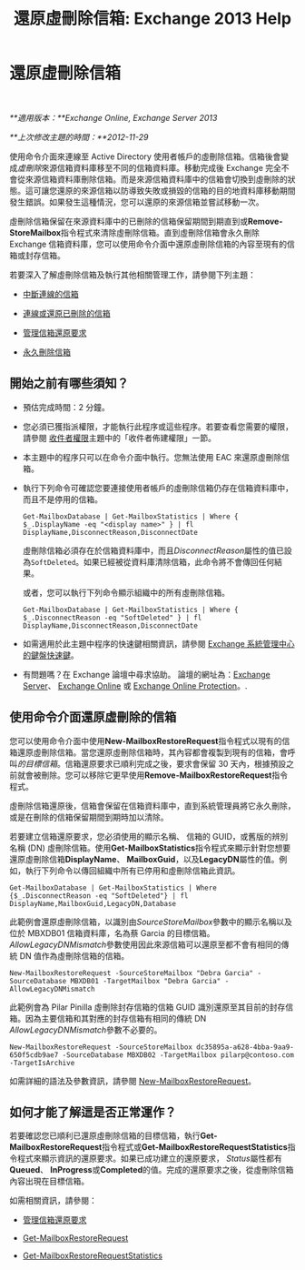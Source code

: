 ﻿---
title: '還原虛刪除信箱: Exchange 2013 Help'
TOCTitle: 還原虛刪除信箱
ms:assetid: 4f3f5ce4-9d12-4ed8-9f70-d8a6aa8a1b2e
ms:mtpsurl: https://technet.microsoft.com/zh-tw/library/JJ863435(v=EXCHG.150)
ms:contentKeyID: 50553981
ms.date: 05/21/2018
mtps_version: v=EXCHG.150
ms.translationtype: MT
---

# 還原虛刪除信箱

 

_**適用版本：**Exchange Online, Exchange Server 2013_

_**上次修改主題的時間：**2012-11-29_

使用命令介面來連線至 Active Directory 使用者帳戶的虛刪除信箱。信箱後會變成*虛刪除*來源信箱資料庫移至不同的信箱資料庫。移動完成後 Exchange 完全不會從來源信箱資料庫刪除信箱。而是來源信箱資料庫中的信箱會切換到虛刪除的狀態。這可讓您還原的來源信箱以防導致失敗或損毀的信箱的目的地資料庫移動期間發生錯誤。如果發生這種情況，您可以還原的來源信箱並嘗試移動一次。

虛刪除信箱保留在來源資料庫中的已刪除的信箱保留期間到期直到或**Remove-StoreMailbox**指令程式來清除虛刪除信箱。直到虛刪除信箱會永久刪除 Exchange 信箱資料庫，您可以使用命令介面中還原虛刪除信箱的內容至現有的信箱或封存信箱。

若要深入了解虛刪除信箱及執行其他相關管理工作，請參閱下列主題：

  - [中斷連線的信箱](disconnected-mailboxes-exchange-2013-help.md)

  - [連線或還原已刪除的信箱](connect-or-restore-a-deleted-mailbox-exchange-2013-help.md)

  - [管理信箱還原要求](manage-mailbox-restore-requests-exchange-2013-help.md)

  - [永久刪除信箱](permanently-delete-a-mailbox-exchange-2013-help.md)

## 開始之前有哪些須知？

  - 預估完成時間：2 分鐘。

  - 您必須已獲指派權限，才能執行此程序或這些程序。若要查看您需要的權限，請參閱 [收件者權限](recipients-permissions-exchange-2013-help.md)主題中的「收件者佈建權限」一節。

  - 本主題中的程序只可以在命令介面中執行。您無法使用 EAC 來還原虛刪除信箱。

  - 執行下列命令可確認您要連接使用者帳戶的虛刪除信箱仍存在信箱資料庫中，而且不是停用的信箱。
    
        Get-MailboxDatabase | Get-MailboxStatistics | Where { $_.DisplayName -eq "<display name>" } | fl DisplayName,DisconnectReason,DisconnectDate
    
    虛刪除信箱必須存在於信箱資料庫中，而且*DisconnectReason*屬性的值已設為`SoftDeleted`。如果已經被從資料庫清除信箱，此命令將不會傳回任何結果。
    
    或者，您可以執行下列命令顯示組織中的所有虛刪除信箱。
    
        Get-MailboxDatabase | Get-MailboxStatistics | Where { $_.DisconnectReason -eq "SoftDeleted" } | fl DisplayName,DisconnectReason,DisconnectDate

  - 如需適用於此主題中程序的快速鍵相關資訊，請參閱 [Exchange 系統管理中心的鍵盤快速鍵](keyboard-shortcuts-in-the-exchange-admin-center-exchange-online-protection-help.md)。

  - 有問題嗎？在 Exchange 論壇中尋求協助。 論壇的網址為：[Exchange Server](https://go.microsoft.com/fwlink/p/?linkid=60612)、 [Exchange Online](https://go.microsoft.com/fwlink/p/?linkid=267542) 或 [Exchange Online Protection](https://go.microsoft.com/fwlink/p/?linkid=285351)。.

## 使用命令介面還原虛刪除的信箱

您可以使用命令介面中使用**New-MailboxRestoreRequest**指令程式以現有的信箱還原虛刪除信箱。當您還原虛刪除信箱時，其內容都會複製到現有的信箱，會呼叫*的目標信箱*。信箱還原要求已順利完成之後，要求會保留 30 天內，根據預設之前就會被刪除。您可以移除它更早使用**Remove-MailboxRestoreRequest**指令程式。

虛刪除信箱還原後，信箱會保留在信箱資料庫中，直到系統管理員將它永久刪除，或是在刪除的信箱保留期間到期時加以清除。

若要建立信箱還原要求，您必須使用的顯示名稱、 信箱的 GUID，或舊版的辨別名稱 (DN) 虛刪除信箱。使用**Get-MailboxStatistics**指令程式來顯示針對您想要還原虛刪除信箱**DisplayName**、 **MailboxGuid**，以及**LegacyDN**屬性的值。例如，執行下列命令以傳回組織中所有已停用和虛刪除信箱此資訊。

    Get-MailboxDatabase | Get-MailboxStatistics | Where {$_.DisconnectReason -eq "SoftDeleted"} | fl DisplayName,MailboxGuid,LegacyDN,Database

此範例會還原虛刪除信箱，以識別由*SourceStoreMailbox*參數中的顯示名稱以及位於 MBXDB01 信箱資料庫，名為蔡 Garcia 的目標信箱。*AllowLegacyDNMismatch*參數使用因此來源信箱可以還原至都不會有相同的傳統 DN 值作為虛刪除信箱的信箱。

    New-MailboxRestoreRequest -SourceStoreMailbox "Debra Garcia" -SourceDatabase MBXDB01 -TargetMailbox "Debra Garcia" -AllowLegacyDNMismatch

此範例會為 Pilar Pinilla 虛刪除封存信箱的信箱 GUID 識別還原至其目前的封存信箱。因為主要信箱和其對應的封存信箱有相同的傳統 DN *AllowLegacyDNMismatch*參數不必要的。

    New-MailboxRestoreRequest -SourceStoreMailbox dc35895a-a628-4bba-9aa9-650f5cdb9ae7 -SourceDatabase MBXDB02 -TargetMailbox pilarp@contoso.com -TargetIsArchive

如需詳細的語法及參數資訊，請參閱 [New-MailboxRestoreRequest](https://technet.microsoft.com/zh-tw/library/ff829875\(v=exchg.150\))。

## 如何才能了解這是否正常運作？

若要確認您已順利已還原虛刪除信箱的目標信箱，執行**Get-MailboxRestoreRequest**指令程式或**Get-MailboxRestoreRequestStatistics**指令程式來顯示資訊的還原要求。如果已成功建立的還原要求， *Status*屬性都有**Queued**、 **InProgress**或**Completed**的值。完成的還原要求之後，從虛刪除信箱內容出現在目標信箱。

如需相關資訊，請參閱：

  - [管理信箱還原要求](manage-mailbox-restore-requests-exchange-2013-help.md)

  - [Get-MailboxRestoreRequest](https://technet.microsoft.com/zh-tw/library/ff829907\(v=exchg.150\))

  - [Get-MailboxRestoreRequestStatistics](https://technet.microsoft.com/zh-tw/library/ff829912\(v=exchg.150\))

